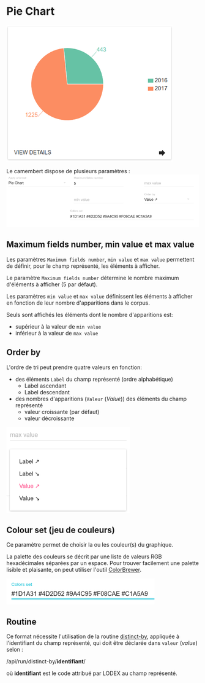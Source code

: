# Pie Chart

![Cammebert](/assets/FormatPieChart.png)

Le camembert dispose de plusieurs paramètres : ![Paramètres du format Pie Chart](/assets/FormatPieChartParameters.png)

## Maximum fields number, min value et max value

Les paramètres `Maximum fields number`, `min value` et `max value` permettent de définir, pour le champ représenté, les éléments à afficher.

Le paramètre `Maximum fields number` détermine le nombre maximum d'éléments à afficher \(5 par défaut\).

Les paramètres `min value` et `max value` définissent les éléments à afficher en fonction de leur nombre d'apparitions dans le corpus.

Seuls sont affichés les éléments dont le nombre d'apparitions est:

* supérieur à la valeur de `min value`
* inférieur à la valeur de `max value`

## Order by

L'ordre de tri peut prendre quatre valeurs en fonction:

* des éléments `Label` du champ représenté \(ordre alphabétique\)
  * Label ascendant
  * Label descendant
* des nombres d'apparitions \(`Valeur` \(_Value_\)\) des éléments du champ représenté
  * valeur croissante \(par défaut\)
  * valeur décroissante

![Ordres de tri du format Pie Chart](/assets/FormatBarChartOrderBy.png)

## Colour set \(jeu de couleurs\)

Ce paramètre permet de choisir la ou les couleur\(s\) du graphique.

La palette des couleurs se décrit par une liste de valeurs RGB hexadécimales séparées par un espace. Pour trouver facilement une palette lisible et plaisante, on peut utiliser l'outil [ColorBrewer](http://colorbrewer2.org/).

![Champ de saisie des couleurs du format Pie Chart](/assets/FormatColorsSet.png)

## Routine

Ce format nécessite l'utilisation de la routine [distinct-by](/Configuration/routines/DistinctBy.md), appliquée à l'identifiant du champ représenté, qui doit être déclarée dans `valeur` \(_value_\) selon :

/api/run/distinct-by/**identifiant**/

où **identifiant** est le code attribué par LODEX au champ représenté.



